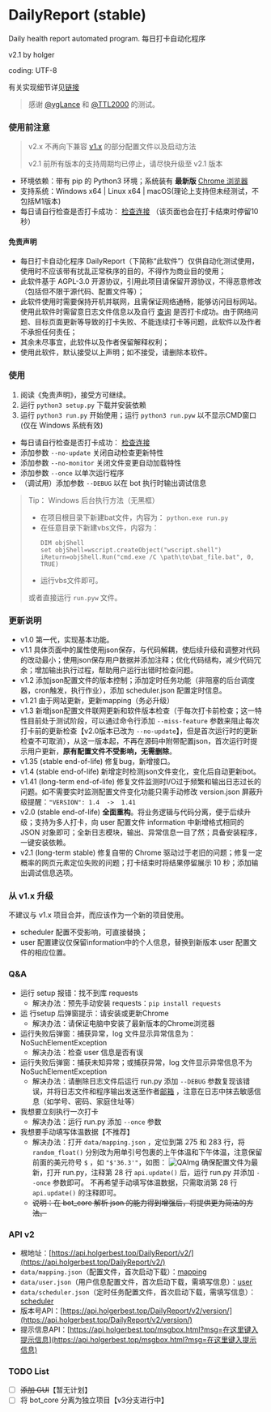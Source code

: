 # DailyReport (stable)

Daily health report automated program. 每日打卡自动化程序

v2.1 by holger

coding: UTF-8

有关实现细节详见[链接](https://holgerbest.top/2021/01/19/python-selenium/)

> 感谢 [@ygLance](https://github.com/ygLance) 和 [@TTL2000](https://github.com/TTL2000) 的测试。

### 使用前注意

> v2.x 不再向下兼容 [v1.x](https://github.com/HolgerZhang/DailyReport/tree/v1-end-of-life) 的部分配置文件以及启动方法
> 
> v2.1 前所有版本的支持周期均已停止，请尽快升级至 v2.1 版本

- 环境依赖：带有 pip 的 Python3 环境；系统装有 **最新版** [Chrome 浏览器](https://www.google.cn/intl/zh-CN/chrome/)
- 支持系统：Windows x64 | Linux x64 | macOS(理论上支持但未经测试，不包括M1版本)
- 每日请自行检查是否打卡成功： [检查连接](http://dk.suda.edu.cn/default/work/suda/jkxxtb/dkjl.jsp) （该页面也会在打卡结束时停留10秒）

#### 免责声明

- 每日打卡自动化程序 DailyReport（下简称“此软件”）仅供自动化测试使用，使用时不应该带有扰乱正常秩序的目的，不得作为商业目的使用；
- 此软件基于 AGPL-3.0 开源协议，引用此项目请保留开源协议，不得恶意修改（包括但不限于源代码、配置文件等）；
- 此软件使用时需要保持开机并联网，且需保证网络通畅，能够访问目标网站。使用此软件时需留意日志文件信息以及自行 [查询](http://dk.suda.edu.cn/default/work/suda/jkxxtb/dkjl.jsp) 是否打卡成功。由于网络问题、目标页面更新等导致的打卡失败、不能连续打卡等问题，此软件以及作者不承担任何责任；
- 其余未尽事宜，此软件以及作者保留解释权利；
- 使用此软件，默认接受以上声明；如不接受，请删除本软件。

### 使用

1. 阅读《免责声明》，接受方可继续。
1. 运行 `python3 setup.py` 下载并安装依赖
2. 运行 `python3 run.py` 开始使用；运行 `python3 run.pyw` 以不显示CMD窗口 (仅在 Windows 系统有效)

- 每日请自行检查是否打卡成功： [检查连接](http://dk.suda.edu.cn/default/work/suda/jkxxtb/dkjl.jsp)
- 添加参数 `--no-update` 关闭自动检查更新特性
- 添加参数 `--no-monitor` 关闭文件变更自动加载特性
- 添加参数 `--once` 以单次运行程序
- （调试用）添加参数 `--DEBUG` 以在 bot 执行时输出调试信息

> Tip： Windows 后台执行方法（无黑框）
> - 在项目根目录下新建bat文件，内容为： `python.exe run.py`
> - 在任意目录下新建vbs文件，内容为：
>   ~~~vbs
>   DIM objShell
>   set objShell=wscript.createObject("wscript.shell")
>   iReturn=objShell.Run("cmd.exe /C \path\to\bat_file.bat", 0, TRUE)
>   ~~~
> - 运行vbs文件即可。
> 
> 或者直接运行 `run.pyw` 文件。

### 更新说明

- v1.0  第一代，实现基本功能。
- v1.1  具体页面中的属性使用json保存，与代码解耦，使后续升级和调整对代码的改动最小；使用json保存用户数据并添加注释；优化代码结构，减少代码冗余；增加输出执行过程，帮助用户运行出错时检查问题。
- v1.2  添加json配置文件的版本控制；添加定时任务功能（非阻塞的后台调度器，cron触发，执行作业），添加 scheduler.json 配置定时信息。
- v1.21 由于网站更新，更新mapping（务必升级）
- v1.3  新增json配置文件联网更新和软件版本检查（于每次打卡前检查；这一特性目前处于测试阶段，可以通过命令行添加 `--miss-feature` 参数来阻止每次打卡前的更新检查【v2.0版本已改为 `--no-update`】，但是首次运行时的更新检查不可取消），从这一版本起，不再在源码中附带配置json，首次运行时提示用户更新，**原有配置文件不受影响，无需删除**。
- v1.35 (stable end-of-life) 修复bug，新增接口。
- v1.4  (stable end-of-life) 新增定时检测json文件变化，变化后自动更新bot。
- v1.41 (long-term end-of-life) 修复文件监测时I/O过于频繁和输出日志过长的问题。如不需要实时监测配置文件变化功能只需手动修改 version.json 屏蔽升级提醒：`"VERSION": 1.4  ->  1.41`
- v2.0 (stable end-of-life) **全面重构**。将业务逻辑与代码分离，便于后续升级；支持为多人打卡，向 user 配置文件 information 中新增格式相同的 JSON 对象即可；全新日志模块，输出、异常信息一目了然；具备安装程序，一键安装依赖。
- v2.1 (long-term stable) 修复自带的 Chrome 驱动过于老旧的问题；修复一定概率的网页元素定位失败的问题；打卡结束时将结果停留展示 10 秒；添加输出调试信息选项。

### 从 v1.x 升级

不建议与 v1.x 项目合并，而应该作为一个新的项目使用。

- scheduler 配置不受影响，可直接替换；
- user 配置建议仅保留information中的个人信息，替换到新版本 user 配置文件的相应位置。

### Q&A

- 运行 setup 报错：找不到库 requests
  - 解决办法：预先手动安装 requests：`pip install requests`
- 运 行setup 后弹窗提示：请安装或更新Chrome
  - 解决办法：请保证电脑中安装了最新版本的Chrome浏览器
- 运行失败后弹窗：捕获异常，log 文件显示异常信息为：NoSuchElementException
  - 解决办法：检查 user 信息是否有误
- 运行失败后弹窗：捕获未知异常；或捕获异常，log 文件显示异常信息不为 NoSuchElementException
  - 解决办法：请删除日志文件后运行 run.py 添加 `--DEBUG` 参数复现该错误，并将日志文件和程序输出发送至作者[邮箱](mailto:holgerzhang@outlook.com) ，注意在日志中抹去敏感信息（如学号、密码、家庭住址等）
- 我想要立刻执行一次打卡
  - 解决办法：运行 run.py 添加 `--once` 参数
- 我想要手动填写体温数据【不推荐】
  - 解决办法：打开 `data/mapping.json` ，定位到第 275 和 283 行，将 `random_float()` 分别改为用单引号包裹的上午体温和下午体温，注意保留前面的美元符号 `$` ，如 `"$'36.3'"`，如图：
    ![QAImg](https://i.loli.net/2021/02/11/zeBPacFSHqlQTjw.png)
    确保配置文件为最新，打开 run.py，注释第 28 行 `api.update()` 后，运行 run.py 并添加 `--once` 参数即可。
    不再希望手动填写体温数据，只需取消第 28 行 `api.update()` 的注释即可。
  - ~~说明：在 bot_core 解析 json 的能力得到增强后，将提供更为简洁的方法。~~

### API v2

- 根地址：[https://api.holgerbest.top/DailyReport/v2/](https://api.holgerbest.top/DailyReport/v2/)
- `data/mapping.json`（配置文件，首次启动下载）：[mapping](https://api.holgerbest.top/DailyReport/v2/mapping/)
- `data/user.json`（用户信息配置文件，首次启动下载，需填写信息）：[user](https://api.holgerbest.top/DailyReport/v2/user/)
- `data/scheduler.json`（定时任务配置文件，首次启动下载，需填写信息）：[scheduler](https://api.holgerbest.top/DailyReport/v2/scheduler/)
- 版本号API：[https://api.holgerbest.top/DailyReport/v2/version/](https://api.holgerbest.top/DailyReport/v2/version/)
- 提示信息API：[https://api.holgerbest.top/msgbox.html?msg=在这里键入提示信息](https://api.holgerbest.top/msgbox.html?msg=在这里键入提示信息)

### TODO List

- [ ] ~~添加 GUI~~【暂无计划】
- [ ] 将 bot_core 分离为独立项目【v3分支进行中】
